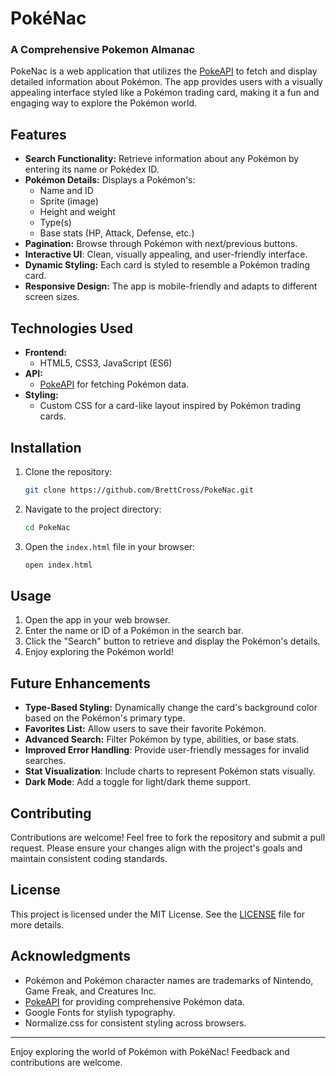 # PokéNac
### A Comprehensive Pokemon Almanac

PokeNac is a web application that utilizes the [PokeAPI](https://pokeapi.co/) to fetch and display detailed information about Pokémon. The app provides users with a visually appealing interface styled like a Pokémon trading card, making it a fun and engaging way to explore the Pokémon world.

## Features

- **Search Functionality:** Retrieve information about any Pokémon by entering its name or Pokédex ID.
- **Pokémon Details:** Displays a Pokémon's:
  - Name and ID
  - Sprite (image)
  - Height and weight
  - Type(s)
  - Base stats (HP, Attack, Defense, etc.)
- **Pagination:** Browse through Pokémon with next/previous buttons.
- **Interactive UI**: Clean, visually appealing, and user-friendly interface.
- **Dynamic Styling:** Each card is styled to resemble a Pokémon trading card.
- **Responsive Design:** The app is mobile-friendly and adapts to different screen sizes.

## Technologies Used

- **Frontend:**
  - HTML5, CSS3, JavaScript (ES6)
- **API:**
  - [PokeAPI](https://pokeapi.co/) for fetching Pokémon data.
- **Styling:**
  - Custom CSS for a card-like layout inspired by Pokémon trading cards.

## Installation

1. Clone the repository:
   ```bash
   git clone https://github.com/BrettCross/PokeNac.git
   ```

2. Navigate to the project directory:
   ```bash
   cd PokeNac
   ```

3. Open the `index.html` file in your browser:
   ```bash
   open index.html
   ```

## Usage

1. Open the app in your web browser.
2. Enter the name or ID of a Pokémon in the search bar.
3. Click the "Search" button to retrieve and display the Pokémon's details.
4. Enjoy exploring the Pokémon world!

## Future Enhancements

- **Type-Based Styling:** Dynamically change the card's background color based on the Pokémon's primary type.
- **Favorites List:** Allow users to save their favorite Pokémon.
- **Advanced Search:** Filter Pokémon by type, abilities, or base stats.
- **Improved Error Handling**: Provide user-friendly messages for invalid searches.
- **Stat Visualization**: Include charts to represent Pokémon stats visually.
- **Dark Mode**: Add a toggle for light/dark theme support.

## Contributing

Contributions are welcome! Feel free to fork the repository and submit a pull request. Please ensure your changes align with the project's goals and maintain consistent coding standards.

## License

This project is licensed under the MIT License. See the [LICENSE](LICENSE) file for more details.

## Acknowledgments

- Pokémon and Pokémon character names are trademarks of Nintendo, Game Freak, and Creatures Inc.
- [PokeAPI](https://pokeapi.co/) for providing comprehensive Pokémon data.
- Google Fonts for stylish typography.
- Normalize.css for consistent styling across browsers.

---

Enjoy exploring the world of Pokémon with PokéNac! Feedback and contributions are welcome.